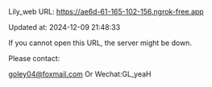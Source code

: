 Lily_web URL: https://ae6d-61-165-102-156.ngrok-free.app

Updated at: 2024-12-09 21:48:33

If you cannot open this URL, the server might be down.

Please contact: 

goley04@foxmail.com Or Wechat:GL_yeaH